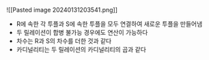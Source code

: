 ![[Pasted image 20240131203541.png]]
- R에 속한 각 투플과 S에 속한 투플을 모두 연결하여 새로운 투플을 만들어냄
- 두 릴레이션이 합병 불가능 경우에도 연산이 가능하다
- 차수는 R과 S의 차수를 더한 것과 같다
- 카디널리티는 두 릴레이션의 카디널리티의 곱과 같다